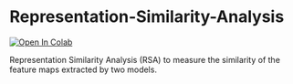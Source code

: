 # Representation-Similarity-Analysis
[![Open In Colab](https://colab.research.google.com/assets/colab-badge.svg)](https://drive.google.com/file/d/1GaI4vKQ6wMDuGVUmOrIrS-j8YHjnjNfC/view?usp=sharing) </br>

Representation Similarity Analysis (RSA) to measure the similarity of the feature maps extracted by two models.
